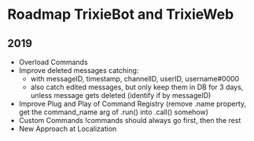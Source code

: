 # Roadmap TrixieBot and TrixieWeb

## 2019

* Overload Commands
* Improve deleted messages catching:
    * with messageID, timestamp, channelID, userID, username#0000
    * also catch edited messages, but only keep them in DB for 3 days, unless message gets deleted (identify if by messageID)
* Improve Plug and Play of Command Registry (remove .name property, get the command_name arg of .run() into .call() somehow)
* Custom Commands !commands should always go first, then the rest
* New Approach at Localization